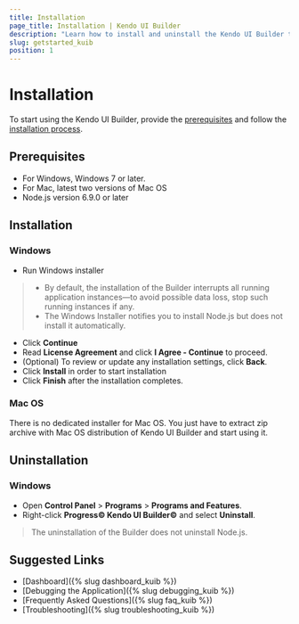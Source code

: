 ```yaml
---
title: Installation
page_title: Installation | Kendo UI Builder
description: "Learn how to install and uninstall the Kendo UI Builder tool for creating and managing Angular and AngularJS-based web applications."
slug: getstarted_kuib
position: 1
---
```


# Installation

To start using the Kendo UI Builder, provide the [prerequisites](#toc-prerequisites) and follow the [installation process](#toc-installation).  

## Prerequisites

* For Windows, Windows 7 or later.
* For Mac, latest two versions of Mac OS
* Node.js version 6.9.0 or later

## Installation

### Windows

* Run Windows installer

> * By default, the installation of the Builder interrupts all running application instances&mdash;to avoid possible data loss, stop such running instances if any.
> * The Windows Installer notifies you to install Node.js but does not install it automatically.

* Click **Continue**
* Read **License Agreement** and click **I Agree - Continue** to proceed.
* (Optional) To review or update any installation settings, click **Back**.
* Click **Install** in order to start installation
* Click **Finish** after the installation completes.

### Mac OS

There is no dedicated installer for Mac OS. You just have to extract zip archive with Mac OS distribution of Kendo UI Builder and start using it.

## Uninstallation

### Windows 

* Open **Control Panel** > **Programs** > **Programs and Features**.
* Right-click **Progress&copy; Kendo UI Builder&copy;** and select **Uninstall**.

> The uninstallation of the Builder does not uninstall Node.js.

## Suggested Links

* [Dashboard]({% slug dashboard_kuib %})
* [Debugging the Application]({% slug debugging_kuib %})
* [Frequently Asked Questions]({% slug faq_kuib %})
* [Troubleshooting]({% slug troubleshooting_kuib %})
